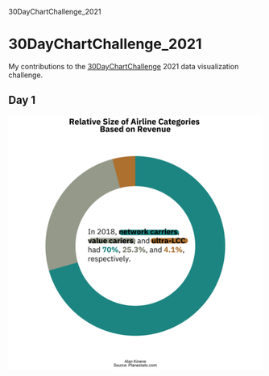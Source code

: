 30DayChartChallenge_2021

# 30DayChartChallenge_2021
My contributions to the [30DayChartChallenge](https://twitter.com/30DayChartChall) 2021 data visualization challenge.

## Day 1

![](plots/01_part-to-whole.png)


